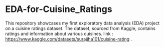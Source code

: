 # EDA-for-Cuisine_Ratings
This repository showcases my first exploratory data analysis (EDA) project on a cuisine ratings dataset. The dataset, sourced from Kaggle, contains ratings and information about various cuisines.  link : https://www.kaggle.com/datasets/surajjha101/cuisine-rating  . 
